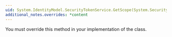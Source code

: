 ```yaml
---
uid: System.IdentityModel.SecurityTokenService.GetScope(System.Security.Claims.ClaimsPrincipal,System.IdentityModel.Protocols.WSTrust.RequestSecurityToken)
additional_notes.overrides: *content
---
```


<p>You must override this method in your implementation of the <xref href="System.IdentityModel.SecurityTokenService"></xref> class.</p>


